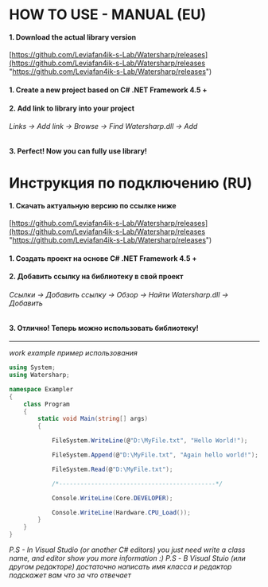 # HOW TO USE - MANUAL (EU)

#### 1. Download the actual library version
[https://github.com/Leviafan4ik-s-Lab/Watersharp/releases](https://github.com/Leviafan4ik-s-Lab/Watersharp/releases "https://github.com/Leviafan4ik-s-Lab/Watersharp/releases")
#### 1. Create a new project based on C# .NET Framework 4.5 +
#### 2. Add link to library into your project
###### *Links -> Add link -> Browse -> Find Watersharp.dll -> Add*
#### 3. Perfect! Now you can fully use library!


# Инструкция по подключению (RU)

#### 1. Скачать актуальную версию по ссылке ниже
[https://github.com/Leviafan4ik-s-Lab/Watersharp/releases](https://github.com/Leviafan4ik-s-Lab/Watersharp/releases "https://github.com/Leviafan4ik-s-Lab/Watersharp/releases")
#### 1. Создать проект на основе C# .NET Framework 4.5 +
#### 2. Добавить ссылку на библиотеку в свой проект
###### *Ссылки -> Добавить ссылку -> Обзор -> Найти Watersharp.dll -> Добавить*
#### 3. Отлично! Теперь можно использовать библиотеку!


------------
*work example*
*пример использования*

```csharp
using System;
using Watersharp;

namespace Exampler
{
    class Program
    {
        static void Main(string[] args)
        {

            FileSystem.WriteLine(@"D:\MyFile.txt", "Hello World!");             //пример записи в файл

            FileSystem.Append(@"D:\MyFile.txt", "Again hello world!");          //дополнение текста в файле без перезаписи

            FileSystem.Read(@"D:\MyFile.txt");                                  //пример чтения из файла    

            /*--------------------------------------------*/

            Console.WriteLine(Core.DEVELOPER);

            Console.WriteLine(Hardware.CPU_Load());
        }
    }
}
```


*P.S - In Visual Studio (or another C# editors) you just need write a class name, and editor show you more information :)*
*P.S - В Visual Stuio (или другом редакторе) достаточно написать имя класса и редактор подскажет вам что за что отвечает*
